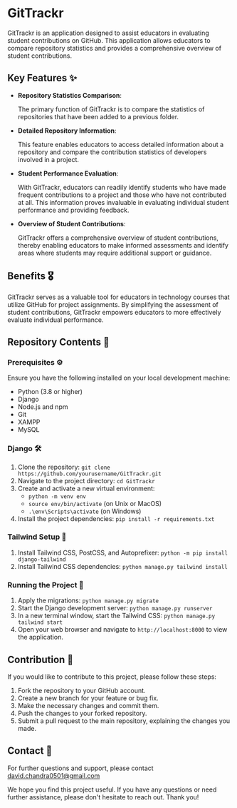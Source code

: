 # GitTrackr

GitTrackr is an application designed to assist educators in evaluating student contributions on GitHub. This application allows educators to compare repository statistics and provides a comprehensive overview of student contributions.

## Key Features ✨

- **Repository Statistics Comparison**:
  
  The primary function of GitTrackr is to compare the statistics of repositories that have been added to a previous folder.
- **Detailed Repository Information**:
  
  This feature enables educators to access detailed information about a repository and compare the contribution statistics of developers involved in a project.
- **Student Performance Evaluation**:
  
  With GitTrackr, educators can readily identify students who have made frequent contributions to a project and those who have not contributed at all. This information proves invaluable in evaluating individual student performance and providing feedback.
- **Overview of Student Contributions**:
  
  GitTrackr offers a comprehensive overview of student contributions, thereby enabling educators to make informed assessments and identify areas where students may require additional support or guidance.

## Benefits 🎖

GitTrackr serves as a valuable tool for educators in technology courses that utilize GitHub for project assignments. By simplifying the assessment of student contributions, GitTrackr empowers educators to more effectively evaluate individual performance.

## Repository Contents 📁

### Prerequisites ⚙️

Ensure you have the following installed on your local development machine:
- Python (3.8 or higher)
- Django
- Node.js and npm
- Git
- XAMPP
- MySQL

### Django 🛠

1. Clone the repository: `git clone https://github.com/yourusername/GitTrackr.git`
2. Navigate to the project directory: `cd GitTrackr`
3. Create and activate a new virtual environment:
   - `python -m venv env`
   - `source env/bin/activate` (on Unix or MacOS)
   - `.\env\Scripts\activate` (on Windows)
4. Install the project dependencies: `pip install -r requirements.txt`

### Tailwind Setup 🎨

1. Install Tailwind CSS, PostCSS, and Autoprefixer: `python -m pip install django-tailwind`
2. Install Tailwind CSS dependencies: `python manage.py tailwind install`

### Running the Project 🚀

1. Apply the migrations: `python manage.py migrate`
2. Start the Django development server: `python manage.py runserver`
3. In a new terminal window, start the Tailwind CSS: `python manage.py tailwind start`
4. Open your web browser and navigate to `http://localhost:8000` to view the application.

## Contribution 🤝

If you would like to contribute to this project, please follow these steps:
1. Fork the repository to your GitHub account.
2. Create a new branch for your feature or bug fix.
3. Make the necessary changes and commit them.
4. Push the changes to your forked repository.
5. Submit a pull request to the main repository, explaining the changes you made.

## Contact 💭

For further questions and support, please contact david.chandra0501@gmail.com


We hope you find this project useful. If you have any questions or need further assistance, please don't hesitate to reach out. Thank you!


